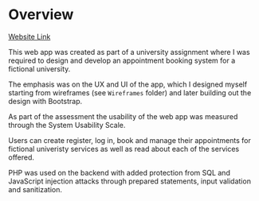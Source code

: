 # Overview
[Website Link](https://mayar.abertay.ac.uk/~1704796/CMP206/service-info-page.html)

This web app was created as part of a university assignment where I was required to design and develop an appointment booking system for a fictional university.

The emphasis was on the UX and UI of the app, which I designed myself starting from wireframes (see `Wireframes` folder) and later building out the design with Bootstrap. 

As part of the assessment the usability of the web app was measured through the System Usability Scale.

Users can create register, log in, book and manage their appointments for fictional univeristy services as well as read about each of the services offered. 

PHP was used on the backend with added protection from SQL and JavaScript injection attacks through prepared statements, input validation and sanitization.
